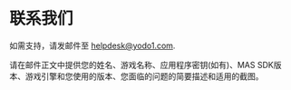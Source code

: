 # 联系我们

如需支持，请发邮件至 helpdesk@yodo1.com. 

请在邮件正文中提供您的姓名、游戏名称、应用程序密钥(如有)、MAS SDK版本、游戏引擎和您使用的版本、您面临的问题的简要描述和适用的截图。
